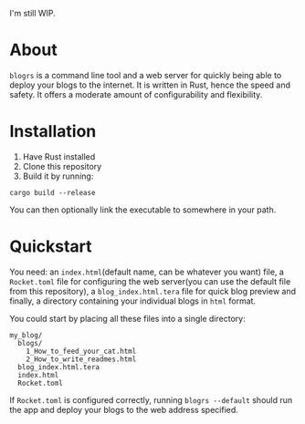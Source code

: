 I'm still WIP.

# About
`blogrs` is a command line tool and a web server for quickly being able to deploy your blogs to the internet. It is written in Rust, hence the speed and safety. It offers a moderate amount of configurability and flexibility.

# Installation
1. Have Rust installed 
2. Clone this repository
3. Build it by running:

```console
cargo build --release
```

You can then optionally link the executable to somewhere in your path.

# Quickstart
You need: an `index.html`(default name, can be whatever you want) file, a `Rocket.toml` file for configuring the web server(you can use the default file from this repository), a `blog_index.html.tera` file for quick blog preview and finally, a directory containing your individual blogs in `html` format.

You could start by placing all these files into a single directory: 

```
my_blog/
  blogs/
    1_How_to_feed_your_cat.html
    2_How_to_write_readmes.html
  blog_index.html.tera
  index.html
  Rocket.toml
```

If `Rocket.toml` is configured correctly, running `blogrs --default` should run the app and deploy your blogs to the web address specified.
